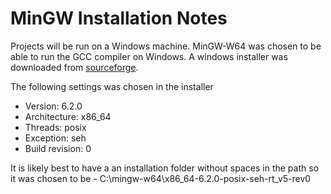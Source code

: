 # MinGW Installation Notes #
Projects will be run on a Windows machine. MinGW-W64 was chosen to be able to run the GCC compiler on Windows. A windows installer was downloaded from [sourceforge](https://sourceforge.net/projects/mingw-w64/ "Sourceforge").  

The following settings was chosen in the installer  
- Version: 6.2.0  
- Architecture: x86_64  
- Threads: posix  
- Exception: seh  
- Build revision: 0  

It is likely best to have a an installation folder without spaces in the path so it was chosen to be - C:\mingw-w64\x86_64-6.2.0-posix-seh-rt_v5-rev0 



